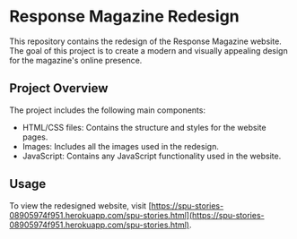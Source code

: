 # Response Magazine Redesign

This repository contains the redesign of the Response Magazine website. The goal of this project is to create a modern and visually appealing design for the magazine's online presence.

## Project Overview

The project includes the following main components:

- HTML/CSS files: Contains the structure and styles for the website pages.
- Images: Includes all the images used in the redesign.
- JavaScript: Contains any JavaScript functionality used in the website.

## Usage

To view the redesigned website, visit [https://spu-stories-08905974f951.herokuapp.com/spu-stories.html](https://spu-stories-08905974f951.herokuapp.com/spu-stories.html).
